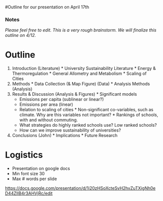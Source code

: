 #Outline for our presentation on April 17th

### Notes ###
_Please feel free to edit. This is a very rough brainstorm. We will finalize this outline on 4/12._

# Outline #

  1. Introduction  (Literature)
    * University Sustainability Literature
    * Energy & Thermoregulation
    * General Allometry and Metabolism
    * Scaling of Cities
  1. Methods
    * Data Collection (& Map Figure)  (Data)
    * Analysis Methods  (Analysis)
  1. Results & Discussion (Analysis & Figures)
    * Significant models
      * Emissions per capita (sublinear or linear?)
      * Emissions per area (linear)
      * Relation to scaling of cities
    * Non-significant co-variables, such as climate. Why are this variables not important?
    * Rankings of schools, with and without commuting.
      * What strategies do highly ranked schools use? Low ranked schools?
      * How can we improve sustainability of universities?
  1. Conclusions (John)
    * Implications
    * Future Research

# Logistics #
  * Presentation on google docs
  * Min font size 30
  * Max # words per slide


https://docs.google.com/presentation/d/1i20zHSoXcteSvH2hvZuTXigNh0eD44ZlIB4r3AHVjRc/edit